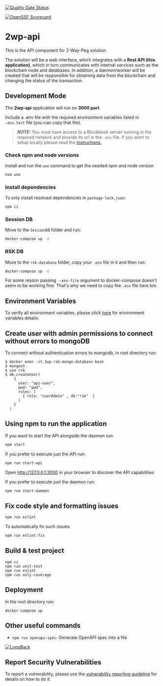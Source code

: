 [![Quality Gate Status](https://sonarcloud.io/api/project_badges/measure?project=rsksmart_2wp-api&metric=alert_status)](https://sonarcloud.io/summary/new_code?id=rsksmart_2wp-api)

[![OpenSSF Scorecard](https://api.scorecard.dev/projects/github.com/rsksmart/2wp-api/badge)](https://scorecard.dev/viewer/?uri=github.com/rsksmart/2wp-api)

# 2wp-api

This is the API component for 2-Way-Peg solution.

The solution will be a web interface, which integrates with a **Rest API (this application)**, which in turn communicates with internal services such as the blockchain node and databases. In addition, a daemon/worker will be created that will be responsible for obtaining data from the blockchain and changing the status of the transaction.

## Development Mode

The **2wp-api** application will run on **3000 port**.

Include a .env file with the required environment variables listed in `.env.test` file (you can copy that file).

> **_NOTE:_**  You must have access to a Blockbook server running in the required network and provide its url in the `.env` file. If you want to setup locally please read the [instructions.](https://github.com/trezor/blockbook?tab=readme-ov-file#build-and-installation-instructions)

### Check npm and node versions

Install and run the `use` command to get the needed npm and node version

```sh
nvm use
```

### Install dependencies
To only install resolved dependencies in `package-lock.json`:

```sh
npm ci
```

### Session DB

Move to the `SessionDB` folder and run:

```sh
docker-compose up -d
```

### RSK DB

Move to the `rsk-database` folder, copy your `.env` file in it and then run:

```sh
docker-compose up -d
```

For some reason passing `--env-file` argument to docker-compose doesn't seem to be working fine. That's why we need to copy the `.env` file here too.

## Environment Variables

To verify all environment variables, please click [here](./ENV_VARIABLES.md) for environment variables details.

## Create user with admin permissions to connect without errors to mongoDB

To connect without authentication errors to mongodb, in root directory run:

```
$ docker exec -it 2wp-rsk-mongo-database bash
$ mongosh
$ use rsk
$ db.createUser(
    {
      user: "api-user",
      pwd: "pwd",
      roles: [
        { role: "userAdmin" , db:"rsk"  }
      ]
    }
  )
```

## Using npm to run the application

If you want to start the API alongside the daemon run:

```sh
npm start
```

If you prefer to execute just the API run:

```sh
npm run start-api
```

Open http://127.0.0.1:3000 in your browser to discover the API capabilities

If you prefer to execute just the daemon run:

```sh
npm run start-daemon
```

## Fix code style and formatting issues

```sh
npm run eslint
```

To automatically fix such issues:

```sh
npm run eslint:fix

```

## Build & test project
```
npm ci
npm run unit-test
npm run eslint
npm run only-coverage
```

## Deployment

In the root directory run:

```shell
docker-compose up
```

## Other useful commands

- `npm run openapi-spec`: Generate OpenAPI spec into a file


[![LoopBack](<https://github.com/strongloop/loopback-next/raw/master/docs/site/imgs/branding/Powered-by-LoopBack-Badge-(blue)-@2x.png>)](http://loopback.io/)

## Report Security Vulnerabilities

To report a vulnerability, please use the [vulnerability reporting guideline](./SECURITY.md) for details on how to do it.
